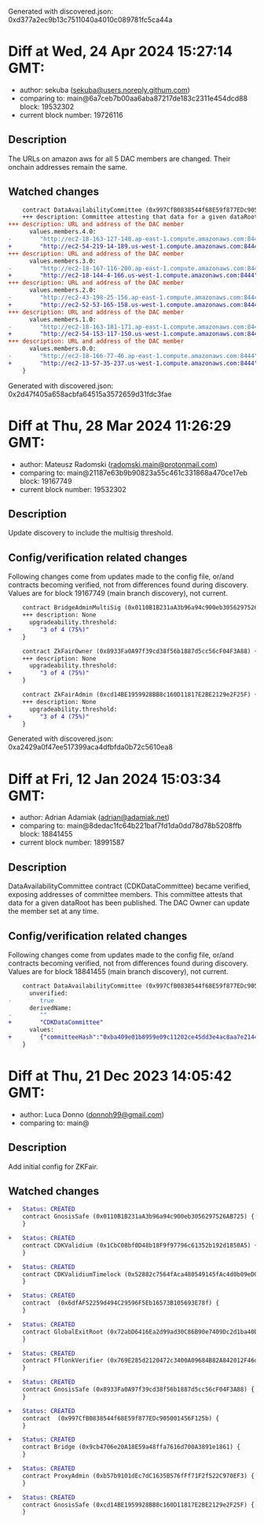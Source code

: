 Generated with discovered.json: 0xd377a2ec9b13c7511040a4010c089781fc5ca44a

# Diff at Wed, 24 Apr 2024 15:27:14 GMT:

- author: sekuba (<sekuba@users.noreply.githum.com>)
- comparing to: main@6a7ceb7b00aa6aba87217de183c2311e454dcd88 block: 19532302
- current block number: 19726116

## Description

The URLs on amazon aws for all 5 DAC members are changed. Their onchain addresses remain the same.

## Watched changes

```diff
    contract DataAvailabilityCommittee (0x997CfB0838544f68E59f877EDc905001456F125b) {
    +++ description: Committee attesting that data for a given dataRoot has been published. The DAC Owner can update the member set at any time.
+++ description: URL and address of the DAC member
      values.members.4.0:
-        "http://ec2-18-163-127-148.ap-east-1.compute.amazonaws.com:8444"
+        "http://ec2-54-219-14-189.us-west-1.compute.amazonaws.com:8444"
+++ description: URL and address of the DAC member
      values.members.3.0:
-        "http://ec2-18-167-116-200.ap-east-1.compute.amazonaws.com:8444"
+        "http://ec2-18-144-4-166.us-west-1.compute.amazonaws.com:8444"
+++ description: URL and address of the DAC member
      values.members.2.0:
-        "http://ec2-43-198-25-156.ap-east-1.compute.amazonaws.com:8444"
+        "http://ec2-52-53-165-158.us-west-1.compute.amazonaws.com:8444"
+++ description: URL and address of the DAC member
      values.members.1.0:
-        "http://ec2-18-163-181-171.ap-east-1.compute.amazonaws.com:8444"
+        "http://ec2-54-153-117-150.us-west-1.compute.amazonaws.com:8444"
+++ description: URL and address of the DAC member
      values.members.0.0:
-        "http://ec2-18-166-77-46.ap-east-1.compute.amazonaws.com:8444"
+        "http://ec2-13-57-35-237.us-west-1.compute.amazonaws.com:8444"
    }
```

Generated with discovered.json: 0x2d47f405a658acbfa64515a3572659d31fdc3fae

# Diff at Thu, 28 Mar 2024 11:26:29 GMT:

- author: Mateusz Radomski (<radomski.main@protonmail.com>)
- comparing to: main@21187e63b9b90823a55c461c331868a470ce17eb block: 19167749
- current block number: 19532302

## Description

Update discovery to include the multisig threshold.

## Config/verification related changes

Following changes come from updates made to the config file,
or/and contracts becoming verified, not from differences found during
discovery. Values are for block 19167749 (main branch discovery), not current.

```diff
    contract BridgeAdminMultiSig (0x0110B1B231aA3b96a94c900eb3056297526AB725) {
    +++ description: None
      upgradeability.threshold:
+        "3 of 4 (75%)"
    }
```

```diff
    contract ZkFairOwner (0x8933Fa0A97f39cd38f56b1887d5cc56cF04F3A88) {
    +++ description: None
      upgradeability.threshold:
+        "3 of 4 (75%)"
    }
```

```diff
    contract ZkFairAdmin (0xcd14BE1959928BB8c160D11817E2BE2129e2F25F) {
    +++ description: None
      upgradeability.threshold:
+        "3 of 4 (75%)"
    }
```

Generated with discovered.json: 0xa2429a0f47ee517399aca4dfbfda0b72c5610ea8

# Diff at Fri, 12 Jan 2024 15:03:34 GMT:

- author: Adrian Adamiak (<adrian@adamiak.net>)
- comparing to: main@8dedac1fc64b221baf7fd1da0dd78d78b5208ffb block: 18841455
- current block number: 18991587

## Description

DataAvailabilityCommittee contract (CDKDataCommittee) became verified, exposing
addresses of committee members. This committee attests that data for a given
dataRoot has been published. The DAC Owner can update the member set at any
time.

## Config/verification related changes

Following changes come from updates made to the config file,
or/and contracts becoming verified, not from differences found during
discovery. Values are for block 18841455 (main branch discovery), not current.

```diff
    contract DataAvailabilityCommittee (0x997CfB0838544f68E59f877EDc905001456F125b) {
      unverified:
-        true
      derivedName:
-        ""
+        "CDKDataCommittee"
      values:
+        {"committeeHash":"0xba409e01b8959e09c11202ce45dd3e4ac8aa7e21440e86c1e9dc924369151fca","getAmountOfMembers":5,"members":[["http://ec2-18-166-77-46.ap-east-1.compute.amazonaws.com:8444","0x033A75B6B0fc26eDf60e99c4172eB5f87E733ca2"],["http://ec2-18-163-181-171.ap-east-1.compute.amazonaws.com:8444","0x061D273bEf947BD0ef2B828526e710eEa0f297ae"],["http://ec2-43-198-25-156.ap-east-1.compute.amazonaws.com:8444","0x9231622437bD57349cC9a15CDEc5383627DEbA17"],["http://ec2-18-167-116-200.ap-east-1.compute.amazonaws.com:8444","0x9d8616545C9941138832EebC58Cb498E0ef21a13"],["http://ec2-18-163-127-148.ap-east-1.compute.amazonaws.com:8444","0xFe1da7CAd939805d4A889822357c348177a5118d"]],"owner":"0xa57c2B747193fe3F9CC8bea89103B7d76B8A0c70","requiredAmountOfSignatures":3}
    }
```

# Diff at Thu, 21 Dec 2023 14:05:42 GMT:

- author: Luca Donno (<donnoh99@gmail.com>)
- comparing to: main@

## Description

Add initial config for ZKFair.

## Watched changes

```diff
+   Status: CREATED
    contract GnosisSafe (0x0110B1B231aA3b96a94c900eb3056297526AB725) {
    }
```

```diff
+   Status: CREATED
    contract CDKValidium (0x1CbC08bf0D48b18F9f97796c61352b192d1850A5) {
    }
```

```diff
+   Status: CREATED
    contract CDKValidiumTimelock (0x52882c7564fAca480549145fAc4d0b09eD0D9c17) {
    }
```

```diff
+   Status: CREATED
    contract  (0x6dfAF52259d494C29596F5Eb16573B105693E78f) {
    }
```

```diff
+   Status: CREATED
    contract GlobalExitRoot (0x72abD6416Ea2d99ad30C86B90e7409Dc2d1ba40b) {
    }
```

```diff
+   Status: CREATED
    contract FflonkVerifier (0x769E285d2120472c3400A09684B82A842012F46d) {
    }
```

```diff
+   Status: CREATED
    contract GnosisSafe (0x8933Fa0A97f39cd38f56b1887d5cc56cF04F3A88) {
    }
```

```diff
+   Status: CREATED
    contract  (0x997CfB0838544f68E59f877EDc905001456F125b) {
    }
```

```diff
+   Status: CREATED
    contract Bridge (0x9cb4706e20A18E59a48ffa7616d700A3891e1861) {
    }
```

```diff
+   Status: CREATED
    contract ProxyAdmin (0xb57b9101dEc7dC1635B576fFf71F2f522C970EF3) {
    }
```

```diff
+   Status: CREATED
    contract GnosisSafe (0xcd14BE1959928BB8c160D11817E2BE2129e2F25F) {
    }
```

